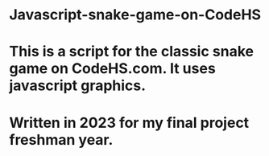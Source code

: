 # Javascript-snake-game-on-CodeHS
# This is a script for the classic snake game on CodeHS.com. It uses javascript graphics.
# Written in 2023 for my final project freshman year.
